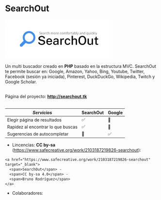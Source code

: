 # SearchOut
  <img src="https://github.com/BrunoGzz/BrunoGzz/blob/main/images/searchout.png?raw=true" width="70%">
</br>

Un multi buscador creado en **PHP** basado en la estructura MVC.
SearchOut te permite buscar en: Google, Amazon, Yahoo, Bing, Youtube, Twitter, Facebook (sesión ya iniciada), Pinterest, DuckDuckGo, Wikipedia, Twitch y Google Scholar.
</br>
</br>

Página del proyecto: **http://searchout.tk**
</br>
</br>

*Servicios* | **SearchOut** | **Google**
------------ | ------------ | -------------
Elegir página de resultados | ✅ | 🚫
Rapidez al encontrar lo que buscas | ✅  | 🚫
Sugerencias de autocompletar | 🚫 | ✅ 

* Lincencias: **CC by-sa** (https://www.safecreative.org/work/2103187219826-searchout):
```
<a href="https://www.safecreative.org/work/2103187219826-searchout" target="_blank">
  <span>SearchOut</span> -
  <span>CC by-sa 4.0</span> -
  <span>Bruno Rodríguez</span>
</a>
```
* Colaboradores:
  <a href="http://searchout.tk/collaborators" target="_blank"></a>
